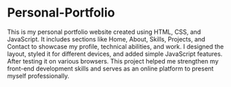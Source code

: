 # Personal-Portfolio
This is my personal portfolio website created using HTML, CSS, and JavaScript. It includes sections like Home, About, Skills, Projects, and Contact to showcase my profile, technical abilities, and work. I designed the layout, styled it for different devices, and added simple JavaScript features. After testing it on various browsers. This project helped me strengthen my front-end development skills and serves as an online platform to present myself professionally.
